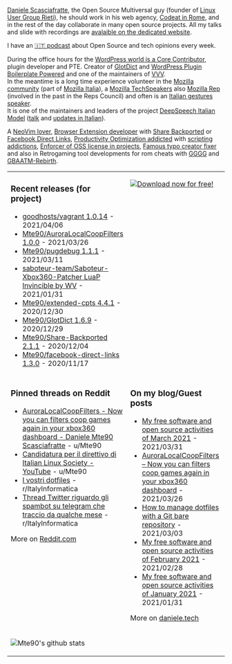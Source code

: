 [Daniele Scasciafratte](https://twitter.com/mte90net), the Open Source Multiversal guy (founder of [Linux User Group Rieti](https://lugrieti.linux.it/)), he should work in his web agency, [Codeat in Rome](https://github.com/CodeAtCode), and in the rest of the day collaborate in many open source projects. All my talks and slide with recordings are [avalaible on the dedicated website](https://mte90.tech/).

I have an [🇮🇹 podcast](https://daniele.tech/podcast/) about Open Source and tech opinions every week.

During the office hours for the [WordPress world is a Core Contributor](https://profiles.wordpress.org/mte90/), plugin developer and PTE. Creator of [GlotDict](https://github.com/Mte90/GlotDict) and [WordPress Plugin Boilerplate Powered](https://github.com/WPBP/) and one of the maintainers of [VVV](https://github.com/Varying-Vagrant-Vagrants).  
In the meantime is a long time experience volunteer in the [Mozilla community](https://mozillians.org/it/u/Mte90/) (part of [Mozilla Italia](https://github.com/MozillaItalia)), a [Mozilla TechSpeakers](https://wiki.mozilla.org/TechSpeakers) also [Mozilla Rep](https://reps.mozilla.org/u/mte90/) (involved in the past in the Reps Council) and often is an [Italian gestures speaker](http://mte90.tech).  
It is one of the maintainers and leaders of the project [DeepSpeech Italian Model](https://github.com/MozillaItalia/DeepSpeech-Italian-Model) ([talk](https://fosdem.org/2020/schedule/event/how_to_get_fun_with_teamwork/) and [updates in Italian](https://discourse.mozilla.org/t/common-voice-per-il-2020-aggiornamenti-periodici/51903)).  

A [NeoVim lover](https://github.com/Mte90/dotfiles), [Browser Extension developer](https://github.com/Mte90/ExtStoreStats) with [Share Backported](https://github.com/Mte90/Share-Backported) or [Facebook Direct Links](https://github.com/Mte90/facebook-direct-links), [Productivity Optimization addicted](https://github.com/Mte90/pydal) with [scripting addictions](https://github.com/Mte90/My-Scripts), [Enforcer of OSS license in projects](https://github.com/Mte90/GH-License), [Famous typo creator fixer](https://github.com/Mte90/SyntaxAutoFix) and also in Retrogaming tool developments for rom cheats with [GGGG](https://github.com/Mte90/Game-Genie-Good-Guy) and [GBAATM-Rebirth](https://github.com/Mte90/GBAATM-Rebirth).

<table><tr><td valign="top" style="width: 50%;">

### Recent releases (for project)
<!-- recent_releases starts -->
* [goodhosts/vagrant 1.0.14](https://github.com/goodhosts/vagrant/releases/tag/1.0.14) - 2021/04/06
* [Mte90/AuroraLocalCoopFilters 1.0.0](https://github.com/Mte90/AuroraLocalCoopFilters/releases/tag/1.0.0) - 2021/03/26
* [Mte90/pugdebug 1.1.1](https://github.com/Mte90/pugdebug/releases/tag/1.1.1) - 2021/03/11
* [saboteur-team/Saboteur-Xbox360-Patcher LuaP Invincible by WV](https://github.com/saboteur-team/Saboteur-Xbox360-Patcher/releases/tag/luap-invincible) - 2021/01/31
* [Mte90/extended-cpts 4.4.1](https://github.com/Mte90/extended-cpts/releases/tag/4.4.1) - 2020/12/30
* [Mte90/GlotDict 1.6.9](https://github.com/Mte90/GlotDict/releases/tag/v1.6.9) - 2020/12/29
* [Mte90/Share-Backported 2.1.1](https://github.com/Mte90/Share-Backported/releases/tag/2.1.1) - 2020/12/04
* [Mte90/facebook-direct-links 1.3.0](https://github.com/Mte90/facebook-direct-links/releases/tag/1.3.0) - 2020/11/17
<!-- recent_releases ends -->
</td><td valign="top" style="width: 50%;">

[![Download now for free!](https://daniele.tech/wp-content/uploads/2020/07/cover-300x279.png)](https://daniele.tech/2020/07/contribute-to-open-source-the-right-way-2nd-edition-download-the-free-open-book-now)

</td></tr>
<tr><td valign="top" style="width: 50%;">

### Pinned threads on Reddit
<!-- reddit_pinned starts -->
* [AuroraLocalCoopFilters - Now you can filters coop games again in your xbox360 dashboard - Daniele Mte90 Scasciafratte](https://daniele.tech/2021/03/auroralocalcoopfilters-filters-coop-games-xbox360-dashboard/) - u/Mte90
* [Candidatura per il direttivo di Italian Linux Society - YouTube](https://www.youtube.com/watch?v=SFiyLfF1b-A) - u/Mte90
* [I vostri dotfiles](https://www.reddit.com/r/ItalyInformatica/comments/lwx6gh/i_vostri_dotfiles/) - r/ItalyInformatica
* [Thread Twitter riguardo gli spambot su telegram che traccio da qualche mese](https://twitter.com/Mte90Net/status/1354786023599976454) - r/ItalyInformatica
<!-- reddit_pinned ends -->
More on [Reddit.com](https://www.reddit.com/user/Mte90)
</td><td valign="top" style="width: 50%;">

### On my blog/Guest posts
<!-- blog starts -->
* [My free software and open source activities of March 2021](https://daniele.tech/2021/03/my-free-software-and-open-source-activities-of-march-2021/) - 2021/03/31
* [AuroraLocalCoopFilters – Now you can filters coop games again in your xbox360 dashboard](https://daniele.tech/2021/03/auroralocalcoopfilters-filters-coop-games-xbox360-dashboard/) - 2021/03/26
* [How to manage dotfiles with a Git bare repository](https://daniele.tech/2021/03/how-to-manage-dotfiles-with-a-git-bare-repository/) - 2021/03/03
* [My free software and open source activities of February 2021](https://daniele.tech/2021/02/my-free-software-and-open-source-activities-of-february-2021/) - 2021/02/28
* [My free software and open source activities of January 2021](https://daniele.tech/2021/01/my-free-software-and-open-source-activities-of-january-2021/) - 2021/01/31
<!-- blog ends -->
More on [daniele.tech](https://daniele.tech/)
</td></tr>
<tr><td valign="top" style="width: 50%;">
  
![Mte90's github stats](https://github-readme-stats.vercel.app/api?username=mte90&show_icons=true)
  
</td><td valign="top" style="width: 50%;">
</td></tr></table>
